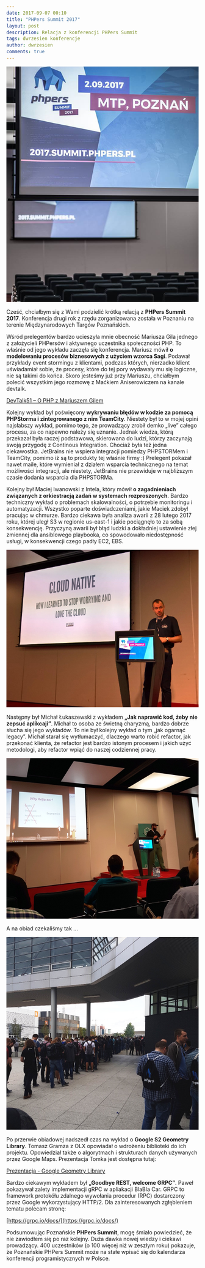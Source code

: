 ```yaml
---
date: 2017-09-07 00:10
title: "PHPers Summit 2017"
layout: post
description: Relacja z konferencji PHPers Summit
tags: dwrzesien konferencje
author: dwrzesien
comments: true
---
```


![Start](/assets/images/2017/09/phpers-summit-2017/1.jpg)

Cześć, chciałbym się z Wami podzielić krótką relacją z **PHPers Summit 2017**.
Konferencja drugi rok z rzędu zorganizowana została w Poznaniu na terenie Międzynarodowych Targów Poznańskich.

Wśród prelegentów bardzo ucieszyła mnie obecność Mariusza Gila jednego z założycieli PHPersów i aktywnego uczestnika społeczności PHP. To właśnie od jego wykładu zaczęła się konferencja.
Mariusz mówił **o modelowaniu procesów biznesowych z użyciem wzorca Sagi**. Podawał przykłady event stormingu z klientami, podczas których, nierzadko klient uświadamiał sobie, że procesy, które do tej pory wydawały mu się logiczne, nie są takimi do końca.
Skoro jesteśmy już przy Mariuszu, chciałbym polecić wszystkim jego rozmowę z Maćkiem Aniserowiczem na kanale devtalk.

[DevTalk51 – O PHP z Mariuszem Gilem](https://devstyle.pl/2017/03/06/devtalk51-o-php-z-mariuszem-gilem/)

Kolejny wykład był poświęcony **wykrywaniu błędów w kodzie za pomocą PHPStorma i zintegrowanego z nim TeamCity**.
Niestety był to w mojej opini najsłabszy wykład, pomimo tego, że prowadzący zrobił demko „live” całego procesu, za co napewno należy się uznanie. Jednak wiedza, którą przekazał była raczej podstawowa, skierowana do ludzi, którzy zaczynają swoją przygodę z Continous Integration.
Chociaż była też jedna ciekawostka.
JetBrains nie wspiera integracji pomiedzy PHPSTORMem i TeamCity, pomimo iż są to produkty tej właśnie firmy :)
Prelegent pokazał nawet maile, które wymieniał z działem wsparcia technicznego na temat możliwości integracji, ale niestety, JetBrains nie przewiduje w najbliższym czasie dodania wsparcia dla PHPSTORMa.

Kolejny był Maciej Iwanowski z Intela, który mówił **o zagadnieniach związanych z orkiestracją zadań w systemach rozproszonych**.
Bardzo techniczny wykład o problemach skalowalności, o potrzebie monitoringu i automatyzacji. Wszystko poparte doświadczeniami, jakie Maciek zdobył pracując w chmurze. Bardzo ciekawa była analiza awarii z 28 lutego 2017 roku, której uległ S3 w regionie us-east-1 i jakie pociągnęło to za sobą konsekwencję. Przyczyną awarii był błąd ludzki a dokładniej ustawienie złej zmiennej dla ansiblowego playbooka, co spowodowało niedostępność usługi, w konsekwencji czego padły EC2, EBS.

![Maciek](/assets/images/2017/09/phpers-summit-2017/maciekiwanowski.jpg)

Następny był Michał Łukaszewski z wykładem **„Jak naprawić kod, żeby nie zepsuć aplikcaji”**.
Michał to osoba ze świetną charyzmą, bardzo dobrze słucha się jego wykładów. To nie był kolejny wykład o tym „jak ogarnąć legacy”.
Michał starał się wytłumaczyć, dlaczego warto robić refactor, jak przekonać klienta, że refactor jest bardzo istonym procesem i jakich użyć metodologi, aby refactor wpiąć do naszej codziennej pracy.

![Michal](/assets/images/2017/09/phpers-summit-2017/michallukaszewski.jpg)

A na obiad czekaliśmy tak ...

![Obiad](/assets/images/2017/09/phpers-summit-2017/obiad.jpg)

Po przerwie obiadowej nadszedł czas na wykład o **Google S2 Geometry Library**.
Tomasz Gramza z OLX opowiadał o wdrożeniu biblioteki do ich projektu. Opowiedział także o algorytmach i strukturach danych używanych przez Google Maps. Prezentacja Tomka jest dostępna tutaj:

[Prezentacja - Google Geometry Library](https://speakerdeck.com/tomaszgramza/having-fun-with-geospatial-data-in-your-software-an-introduction-to-googles-s2-geometry-library)

Bardzo ciekawym wykładem był **„Goodbye REST, welcome GRPC”**.
Paweł pokazywał zalety implementacji gRPC w apliakacji BlaBla Car.
GRPC to framework protokółu zdalnego wywołania procedur (RPC) dostarczony przez Google wykorzystujący HTTP/2.
Dla zainteresowanych zgłębieniem tematu polecam stronę:

[https://grpc.io/docs/](https://grpc.io/docs/)

Podsumowując Poznańskie **PHPers Summit**, mogę śmiało powiedzieć, że nie zawiodłem się po raz kolejny.
Duża dawka nowej wiedzy i ciekawi prowadzący. 400 uczestników (o 100 więcej niż w zeszłym roku) pokazuje, że Poznańskie PHPers Summit może na stałe wpisać się do kalendarza konferencji programistycznych w Polsce.
